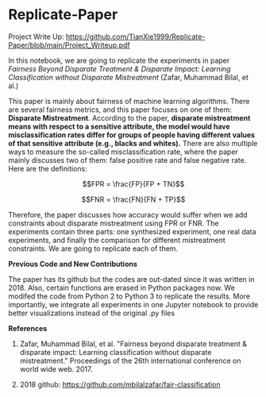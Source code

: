# Replicate-Paper

Project Write Up: https://github.com/TianXie1999/Replicate-Paper/blob/main/Project_Writeup.pdf

In this notebook, we are going to replicate the experiments in paper *Fairness Beyond Disparate Treatment & Disparate Impact: Learning Classification without Disparate Mistreatment* (Zafar, Muhammad Bilal, et al.)

This paper is mainly about fairness of machine learning algorithms. There are several fairness metrics, and this paper focuses on one of them: **Disparate Mistreatment**. According to the paper, **disparate mistreatment means with respect to a sensitive attribute, the model would have misclassification rates differ for groups of people having different values of that sensitive attribute (e.g., blacks and whites).** There are also multiple ways to measure the so-called misclassification rate, where the paper mainly discusses two of them: false positive rate and false negative rate. Here are the definitions:

$$FPR = \frac{FP}{FP + TN}$$

$$FNR = \frac{FN}{FN + TP}$$

Therefore, the paper discusses how accuracy would suffer when we add constraints about disparate mistreatment using FPR or FNR. The experiments contain three parts: one synthesized experiment, one real data experiments, and finally the comparison for different mistreatment constraints. We are going to replicate each of them.

**Previous Code and New Contributions**

The paper has its github but the codes are out-dated since it was written in 2018. Also, certain functions are erased in Python packages now. We modifed the code from Python 2 to Python 3 to replicate the results. More importantly, we integrate all experiments in one Jupyter notebook to provide better visualizations instead of the original .py files

**References**

1. Zafar, Muhammad Bilal, et al. "Fairness beyond disparate treatment & disparate impact: Learning classification without disparate mistreatment." Proceedings of the 26th international conference on world wide web. 2017.


2. 2018 github: https://github.com/mbilalzafar/fair-classification
